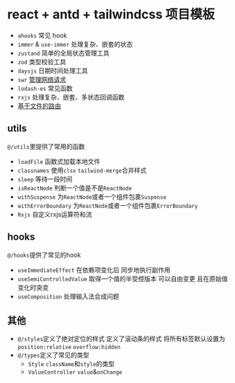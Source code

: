# react + antd + tailwindcss 项目模板

- `ahooks` 常见 hook
- `immer` & `use-immer` 处理复杂、嵌套的状态
- `zustand` 简单的全局状态管理工具
- `zod` 类型校验工具
- `daysjs` 日期时间处理工具
- `swr` [管理网络请求](./useSWR.md)
- `lodash-es` 常见函数
- `rxjs` 处理复杂、嵌套、多状态回调函数
- [基于文件的路由](./file-based-router.md)

## utils

`@/utils`里提供了常用的函数

- `loadFile` 函数式加载本地文件
- `classnames` 使用`clsx` `tailwind-merge`合并样式
- `sleep` 等待一段时间
- `isReactNode` 判断一个值是不是`ReactNode`
- `withSuspense` 为`ReactNode`或者一个组件包裹`Suspense`
- `withErrorBoundary` 为`ReactNode`或者一个组件包裹`ErrorBoundary`
- `Rxjs` 自定义rxjs运算符和流

## hooks

`@/hooks`提供了常见的hook

- `useImmediateEffect` 在依赖项变化后 同步地执行副作用
- `useSemiControlledValue` 取得一个值的半受控版本 可以自由变更 且在原始值变化时突变
- `useComposition` 处理输入法合成问题

## 其他

- `@/styles`定义了绝对定位的样式 定义了滚动条的样式 将所有标签默认设置为`position:relative` `overflow:hidden`
- `@/types`定义了常见的类型
  - `Style` `className`和`style`的类型
  - `ValueController` `value`&`onChange`
